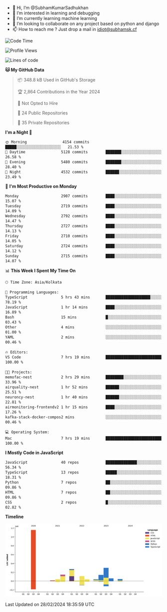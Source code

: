 - 👋 Hi, I’m @SubhamKumarSadhukhan
- 👀 I’m interested in learning and debugging
- 🌱 I’m currently learning machine learning
- 💞️ I’m looking to collaborate on any project based on python and django
- 📫 How to reach me ?
      Just drop a mail in idiot@subhamsk.cf

<!---
SubhamKumarSadhukhan/SubhamKumarSadhukhan is a ✨ special ✨ repository because its `README.md` (this file) appears on your GitHub profile.
You can click the Preview link to take a look at your changes.
--->


<!--START_SECTION:waka-->
![Code Time](http://img.shields.io/badge/Code%20Time-1%2C961%20hrs%2058%20mins-blue)

![Profile Views](http://img.shields.io/badge/Profile%20Views-0-blue)

![Lines of code](https://img.shields.io/badge/From%20Hello%20World%20I%27ve%20Written-2.4%20million%20lines%20of%20code-blue)

**🐱 My GitHub Data** 

> 📦 348.8 kB Used in GitHub's Storage 
 > 
> 🏆 2,864 Contributions in the Year 2024
 > 
> 🚫 Not Opted to Hire
 > 
> 📜 24 Public Repositories 
 > 
> 🔑 35 Private Repositories 
 > 
**I'm a Night 🦉** 

```text
🌞 Morning                4154 commits        █████░░░░░░░░░░░░░░░░░░░░   21.53 % 
🌆 Daytime                5128 commits        ███████░░░░░░░░░░░░░░░░░░   26.58 % 
🌃 Evening                5480 commits        ███████░░░░░░░░░░░░░░░░░░   28.40 % 
🌙 Night                  4532 commits        ██████░░░░░░░░░░░░░░░░░░░   23.49 % 
```
📅 **I'm Most Productive on Monday** 

```text
Monday                   2907 commits        ████░░░░░░░░░░░░░░░░░░░░░   15.07 % 
Tuesday                  2719 commits        ████░░░░░░░░░░░░░░░░░░░░░   14.09 % 
Wednesday                2792 commits        ████░░░░░░░░░░░░░░░░░░░░░   14.47 % 
Thursday                 2727 commits        ████░░░░░░░░░░░░░░░░░░░░░   14.13 % 
Friday                   2710 commits        ████░░░░░░░░░░░░░░░░░░░░░   14.05 % 
Saturday                 2724 commits        ████░░░░░░░░░░░░░░░░░░░░░   14.12 % 
Sunday                   2715 commits        ████░░░░░░░░░░░░░░░░░░░░░   14.07 % 
```


📊 **This Week I Spent My Time On** 

```text
🕑︎ Time Zone: Asia/Kolkata

💬 Programming Languages: 
TypeScript               5 hrs 43 mins       ████████████████████░░░░░   78.19 % 
JavaScript               1 hr 14 mins        ████░░░░░░░░░░░░░░░░░░░░░   16.89 % 
Bash                     15 mins             █░░░░░░░░░░░░░░░░░░░░░░░░   03.43 % 
Other                    4 mins              ░░░░░░░░░░░░░░░░░░░░░░░░░   01.00 % 
YAML                     2 mins              ░░░░░░░░░░░░░░░░░░░░░░░░░   00.46 % 

🔥 Editors: 
VS Code                  7 hrs 19 mins       █████████████████████████   100.00 % 

🐱‍💻 Projects: 
memofac-nest             2 hrs 29 mins       ████████░░░░░░░░░░░░░░░░░   33.96 % 
airquality-nest          1 hr 52 mins        ██████░░░░░░░░░░░░░░░░░░░   25.51 % 
neuroncy-nest            1 hr 40 mins        ██████░░░░░░░░░░░░░░░░░░░   22.81 % 
airmonitoring-frontendv2 1 hr 15 mins        ████░░░░░░░░░░░░░░░░░░░░░   17.26 % 
kafka-stack-docker-compos2 mins              ░░░░░░░░░░░░░░░░░░░░░░░░░   00.46 % 

💻 Operating System: 
Mac                      7 hrs 19 mins       █████████████████████████   100.00 % 
```

**I Mostly Code in JavaScript** 

```text
JavaScript               40 repos            ██████████████░░░░░░░░░░░   56.34 % 
TypeScript               13 repos            █████░░░░░░░░░░░░░░░░░░░░   18.31 % 
Python                   7 repos             ██░░░░░░░░░░░░░░░░░░░░░░░   09.86 % 
HTML                     7 repos             ██░░░░░░░░░░░░░░░░░░░░░░░   09.86 % 
CSS                      2 repos             █░░░░░░░░░░░░░░░░░░░░░░░░   02.82 % 
```



**Timeline**

![Lines of Code chart](https://raw.githubusercontent.com/SubhamKumarSadhukhan/SubhamKumarSadhukhan/main/assets/bar_graph.png)


 Last Updated on 28/02/2024 18:35:59 UTC
<!--END_SECTION:waka-->
